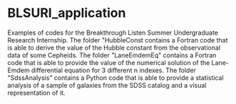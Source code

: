 # BLSURI_application
Examples of codes for the Breakthrough Listen Summer Undergraduate Research Internship. 
The folder "HubbleConst contains a Fortran code that is able to derive the value of the Hubble constant from the observational data of some Cepheids.
The folder "LaneEmdemEq" contains a Fortran code that is able to provide the value of the numerical solution of the Lane-Emdem differential equation for 3 different n indexes.
The folder "SdssAnalysis" contains a Python code that is able to provide a statistical analysis of a sample of galaxies from the SDSS catalog and a visual representation of it.
